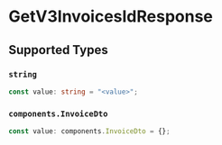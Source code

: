 # GetV3InvoicesIdResponse


## Supported Types

### `string`

```typescript
const value: string = "<value>";
```

### `components.InvoiceDto`

```typescript
const value: components.InvoiceDto = {};
```

